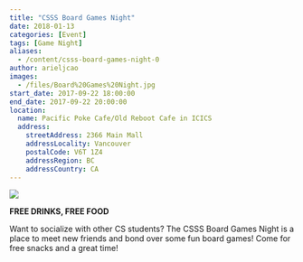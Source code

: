```yaml
---
title: "CSSS Board Games Night"
date: 2018-01-13
categories: [Event]
tags: [Game Night]
aliases:
  - /content/csss-board-games-night-0
author: arieljcao
images:
  - /files/Board%20Games%20Night.jpg
start_date: 2017-09-22 18:00:00
end_date: 2017-09-22 20:00:00
location:
  name: Pacific Poke Cafe/Old Reboot Cafe in ICICS
  address:
    streetAddress: 2366 Main Mall
    addressLocality: Vancouver
    postalCode: V6T 1Z4
    addressRegion: BC
    addressCountry: CA
---
```


![](/files/Board%20Games%20Night.jpg)

**FREE DRINKS, FREE FOOD**

Want to socialize with other CS students? The CSSS Board Games Night is a place to meet new friends and bond over some fun board games! Come for free snacks and a great time!

